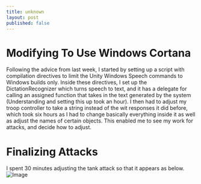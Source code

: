 ```yaml
---
title: unknown
layout: post
published: false
---
```

# Modifying To Use Windows Cortana
Following the advice from last week, I started by setting up a script with compilation directives to limit the Unity Windows Speech commands to Windows builds only. Inside these directives, I set up the DictationRecognizer which turns speech to text, and it has a delegate for calling an assigned function that takes in the text generated by the system (Understanding and setting this up took an hour).
I then had to adjust my troop controller to take a string instead of the wit responses it did before, which took six hours as I had to change basically everything inside it as well as adjust the names of certain objects. This enabled me to see my work for attacks, and decide how to adjust.

# Finalizing Attacks
I spent 30 minutes adjusting the tank attack so that it appears as below. ![Image](https://i.imgur.com/rfLbuTz.gif)
